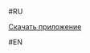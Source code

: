 #RU

[Скачать приложение](https://github.com/SergeantKolesus/LiebreLibDesktop/blob/main/out/artifacts/LiebreLibDesktop_jar/LiebreLibDesktop.jar)

#EN 